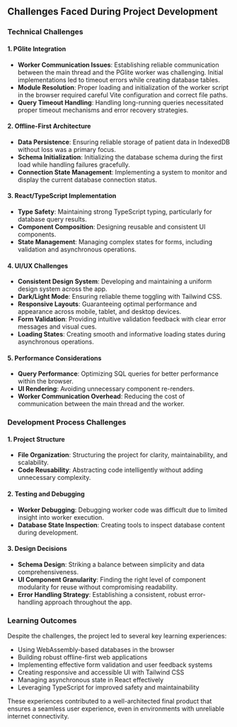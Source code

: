 ## Challenges Faced During Project Development

### Technical Challenges

#### 1. PGlite Integration

* **Worker Communication Issues**: Establishing reliable communication between the main thread and the PGlite worker was challenging. Initial implementations led to timeout errors while creating database tables.
* **Module Resolution**: Proper loading and initialization of the worker script in the browser required careful Vite configuration and correct file paths.
* **Query Timeout Handling**: Handling long-running queries necessitated proper timeout mechanisms and error recovery strategies.

#### 2. Offline-First Architecture

* **Data Persistence**: Ensuring reliable storage of patient data in IndexedDB without loss was a primary focus.
* **Schema Initialization**: Initializing the database schema during the first load while handling failures gracefully.
* **Connection State Management**: Implementing a system to monitor and display the current database connection status.

#### 3. React/TypeScript Implementation

* **Type Safety**: Maintaining strong TypeScript typing, particularly for database query results.
* **Component Composition**: Designing reusable and consistent UI components.
* **State Management**: Managing complex states for forms, including validation and asynchronous operations.

#### 4. UI/UX Challenges

* **Consistent Design System**: Developing and maintaining a uniform design system across the app.
* **Dark/Light Mode**: Ensuring reliable theme toggling with Tailwind CSS.
* **Responsive Layouts**: Guaranteeing optimal performance and appearance across mobile, tablet, and desktop devices.
* **Form Validation**: Providing intuitive validation feedback with clear error messages and visual cues.
* **Loading States**: Creating smooth and informative loading states during asynchronous operations.

#### 5. Performance Considerations

* **Query Performance**: Optimizing SQL queries for better performance within the browser.
* **UI Rendering**: Avoiding unnecessary component re-renders.
* **Worker Communication Overhead**: Reducing the cost of communication between the main thread and the worker.

### Development Process Challenges

#### 1. Project Structure

* **File Organization**: Structuring the project for clarity, maintainability, and scalability.
* **Code Reusability**: Abstracting code intelligently without adding unnecessary complexity.

#### 2. Testing and Debugging

* **Worker Debugging**: Debugging worker code was difficult due to limited insight into worker execution.
* **Database State Inspection**: Creating tools to inspect database content during development.

#### 3. Design Decisions

* **Schema Design**: Striking a balance between simplicity and data comprehensiveness.
* **UI Component Granularity**: Finding the right level of component modularity for reuse without compromising readability.
* **Error Handling Strategy**: Establishing a consistent, robust error-handling approach throughout the app.

### Learning Outcomes

Despite the challenges, the project led to several key learning experiences:

* Using WebAssembly-based databases in the browser
* Building robust offline-first web applications
* Implementing effective form validation and user feedback systems
* Creating responsive and accessible UI with Tailwind CSS
* Managing asynchronous state in React effectively
* Leveraging TypeScript for improved safety and maintainability

These experiences contributed to a well-architected final product that ensures a seamless user experience, even in environments with unreliable internet connectivity.
